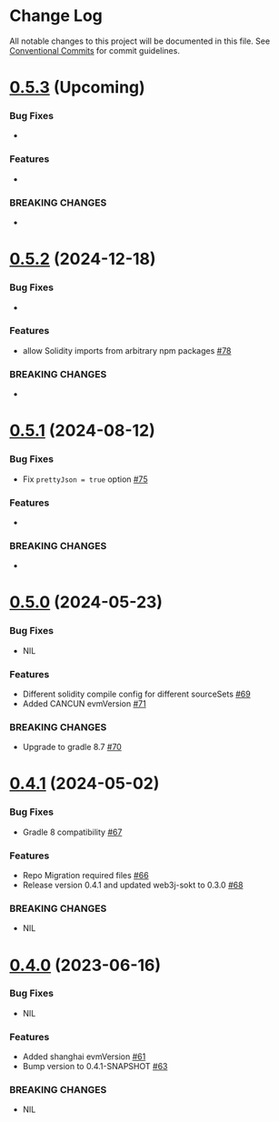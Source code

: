 # Change Log

All notable changes to this project will be documented in this file.
See [Conventional Commits](https://conventionalcommits.org) for commit guidelines.

# [0.5.3]() (Upcoming)

### Bug Fixes

*

### Features

*

### BREAKING CHANGES

*

# [0.5.2](https://github.com/hyperledger-web3j/web3j-solidity-gradle-plugin/releases/tag/v0.5.2) (2024-12-18)

### Bug Fixes

*

### Features

* allow Solidity imports from arbitrary npm packages [#78](https://github.com/hyperledger-web3j/web3j-solidity-gradle-plugin/pull/78)

### BREAKING CHANGES

*

# [0.5.1](https://github.com/web3j/solidity-gradle-plugin/releases/tag/v0.5.1) (2024-08-12)

### Bug Fixes

* Fix `prettyJson = true` option [#75](https://github.com/hyperledger/web3j-solidity-gradle-plugin/pull/75)

### Features

* 

### BREAKING CHANGES

* 

# [0.5.0](https://github.com/web3j/solidity-gradle-plugin/releases/tag/v0.5.0) (2024-05-23)

### Bug Fixes

* NIL

### Features

* Different solidity compile config for different sourceSets [#69](https://github.com/hyperledger/web3j-solidity-gradle-plugin/pull/69)
* Added CANCUN evmVersion [#71](https://github.com/hyperledger/web3j-solidity-gradle-plugin/pull/71)

### BREAKING CHANGES

* Upgrade to gradle 8.7 [#70](https://github.com/hyperledger/web3j-solidity-gradle-plugin/pull/70)

# [0.4.1](https://github.com/web3j/solidity-gradle-plugin/releases/tag/v0.4.1) (2024-05-02)

### Bug Fixes

* Gradle 8 compatibility [#67](https://github.com/hyperledger/web3j-solidity-gradle-plugin/pull/67)

### Features

* Repo Migration required files [#66](https://github.com/hyperledger/web3j-solidity-gradle-plugin/pull/66)
* Release version 0.4.1 and updated web3j-sokt to 0.3.0 [#68](https://github.com/web3j/solidity-gradle-plugin/pull/68)

### BREAKING CHANGES

* NIL

# [0.4.0](https://github.com/web3j/solidity-gradle-plugin/releases/tag/v0.4.0) (2023-06-16)

### Bug Fixes

* NIL

### Features

* Added shanghai evmVersion [#61](https://github.com/web3j/solidity-gradle-plugin/pull/61)
* Bump version to 0.4.1-SNAPSHOT [#63](https://github.com/web3j/solidity-gradle-plugin/pull/63)

### BREAKING CHANGES

* NIL